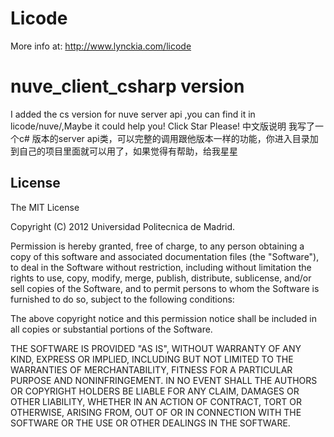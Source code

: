 # Licode

More info at:
http://www.lynckia.com/licode

# nuve_client_csharp version
I added the cs version for nuve server api ,you can find it in 
licode/nuve/,Maybe it could help you! Click Star Please!
中文版说明
我写了一个c# 版本的server api类，可以完整的调用跟他版本一样的功能，你进入目录加到自己的项目里面就可以用了，如果觉得有帮助，给我星星
## License

The MIT License

Copyright (C) 2012 Universidad Politecnica de Madrid.

Permission is hereby granted, free of charge, to any person obtaining a copy of this software and associated documentation files (the "Software"), to deal in the Software without restriction, including without limitation the rights to use, copy, modify, merge, publish, distribute, sublicense, and/or sell copies of the Software, and to permit persons to whom the Software is furnished to do so, subject to the following conditions:

The above copyright notice and this permission notice shall be included in all copies or substantial portions of the Software.

THE SOFTWARE IS PROVIDED "AS IS", WITHOUT WARRANTY OF ANY KIND, EXPRESS OR IMPLIED, INCLUDING BUT NOT LIMITED TO THE WARRANTIES OF MERCHANTABILITY, FITNESS FOR A PARTICULAR PURPOSE AND NONINFRINGEMENT. IN NO EVENT SHALL THE AUTHORS OR COPYRIGHT HOLDERS BE LIABLE FOR ANY CLAIM, DAMAGES OR OTHER LIABILITY, WHETHER IN AN ACTION OF CONTRACT, TORT OR OTHERWISE, ARISING FROM, OUT OF OR IN CONNECTION WITH THE SOFTWARE OR THE USE OR OTHER DEALINGS IN THE SOFTWARE.

